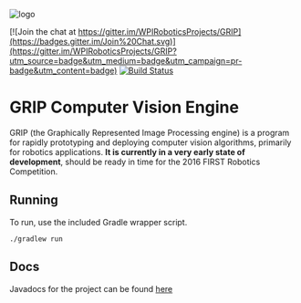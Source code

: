 ![logo](https://cloud.githubusercontent.com/assets/3964980/7551665/c133ce00-f65f-11e4-8d65-f4f122880b1c.png)

[![Join the chat at https://gitter.im/WPIRoboticsProjects/GRIP](https://badges.gitter.im/Join%20Chat.svg)](https://gitter.im/WPIRoboticsProjects/GRIP?utm_source=badge&utm_medium=badge&utm_campaign=pr-badge&utm_content=badge)
[![Build Status](https://travis-ci.org/WPIRoboticsProjects/grip.svg?branch=master)](https://travis-ci.org/WPIRoboticsProjects/grip)

# GRIP Computer Vision Engine

GRIP (the Graphically Represented Image Processing engine) is a program for rapidly prototyping and deploying computer
vision algorithms, primarily for robotics applications.  **It is currently in a very early state of development**,
should be ready in time for the 2016 FIRST Robotics Competition.

## Running
To run, use the included Gradle wrapper script.

    ./gradlew run


## Docs
Javadocs for the project can be found [here](http://WPIRoboticsProjects.github.io/GRIP)
